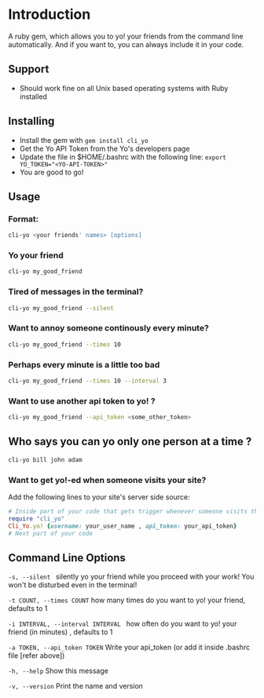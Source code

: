 # Introduction

A ruby gem, which allows you to yo! your friends from the command line automatically.
And if you want to, you can always include it in your code.

## Support
* Should work fine on all Unix based operating systems with Ruby installed

## Installing
* Install the gem with `gem install cli_yo`
* Get the Yo API Token from the Yo's developers page 
* Update the file in $HOME/.bashrc with the following line:
`export YO_TOKEN="<YO-API-TOKEN>"`
* You are good to go!

## Usage
### Format:
```bash
cli-yo <your friends' names> [options]
```
### Yo your friend
```bash
cli-yo my_good_friend
```

### Tired of messages in the terminal?
```bash
cli-yo my_good_friend --silent
```

### Want to annoy someone continously every minute?
```bash
cli-yo my_good_friend --times 10
```

### Perhaps every minute is a little too bad
```bash
cli-yo my_good_friend --times 10 --interval 3
```

### Want to use another api token to yo! ?
```bash
cli-yo my_good_friend --api_token <some_other_token>
```

## Who says you can yo only one person at a time ?
```bash
cli-yo bill john adam 
```

### Want to get yo!-ed when someone visits your site?
Add the following lines to your site's server side source:
```ruby
# Inside part of your code that gets trigger whenever someone visits the site
require "cli_yo"
Cli_Yo.yo! {username: your_user_name , api_token: your_api_token}
# Next part of your code
```

## Command Line Options
`-s, --silent `
silently yo your friend while you proceed with your work! You won't be disturbed even in the terminal!

`-t COUNT, --times COUNT`
how many times do you want to yo! your friend, defaults to 1

`-i INTERVAL, --interval INTERVAL `
how often do you want to yo! your friend (in minutes) , defaults to 1

`-a TOKEN, --api_token TOKEN`
Write your api_token (or add it inside .bashrc file [refer above])

`-h, --help`
Show this message

`-v, --version`
Print the name and version


